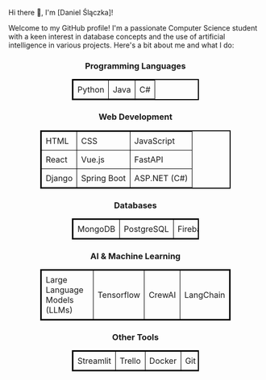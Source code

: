 Hi there 👋, I'm [Daniel Ślączka]!

Welcome to my GitHub profile! I'm a passionate Computer Science student with a keen interest in database concepts and the use of artificial intelligence in various projects. Here's a bit about me and what I do:

<div align="center">

### Programming Languages

<div align="center">

<table style="border: 2px solid black; border-collapse: collapse; width: 50%;">
  <tr>
    <td style="border: 1px solid black; padding: 8px;">Python</td>
    <td style="border: 1px solid black; padding: 8px;">Java</td>
    <td style="border: 1px solid black; padding: 8px;">C#</td>
  </tr>
</table>

</div>

### Web Development

<div align="center">

<table style="border: 2px solid black; border-collapse: collapse; width: 75%;">
  <tr>
    <td style="border: 1px solid black; padding: 8px;">HTML</td>
    <td style="border: 1px solid black; padding: 8px;">CSS</td>
    <td style="border: 1px solid black; padding: 8px;">JavaScript</td>
  </tr>
  <tr>
    <td style="border: 1px solid black; padding: 8px;">React</td>
    <td style="border: 1px solid black; padding: 8px;">Vue.js</td>
    <td style="border: 1px solid black; padding: 8px;">FastAPI</td>
  </tr>
  <tr>
    <td style="border: 1px solid black; padding: 8px;">Django</td>
    <td style="border: 1px solid black; padding: 8px;">Spring Boot</td>
    <td style="border: 1px solid black; padding: 8px;">ASP.NET (C#)</td>
  </tr>
</table>

</div>

### Databases

<div align="center">

<table style="border: 2px solid black; border-collapse: collapse; width: 50%;">
  <tr>
    <td style="border: 1px solid black; padding: 8px;">MongoDB</td>
    <td style="border: 1px solid black; padding: 8px;">PostgreSQL</td>
    <td style="border: 1px solid black; padding: 8px;">Firebase</td>
    <td style="border: 1px solid black; padding: 8px;">Redis</td>
  </tr>
</table>

</div>

### AI & Machine Learning

<div align="center">

<table style="border: 2px solid black; border-collapse: collapse; width: 75%;">
  <tr>
    <td style="border: 1px solid black; padding: 8px;">Large Language Models (LLMs)</td>
    <td style="border: 1px solid black; padding: 8px;">Tensorflow</td>
    <td style="border: 1px solid black; padding: 8px;">CrewAI</td>
    <td style="border: 1px solid black; padding: 8px;">LangChain</td>
  </tr>
</table>

</div>

### Other Tools

<div align="center">

<table style="border: 2px solid black; border-collapse: collapse; width: 50%;">
  <tr>
    <td style="border: 1px solid black; padding: 8px;">Streamlit</td>
    <td style="border: 1px solid black; padding: 8px;">Trello</td>
    <td style="border: 1px solid black; padding: 8px;">Docker</td>
    <td style="border: 1px solid black; padding: 8px;">Git</td>
  </tr>
</table>

</div>

